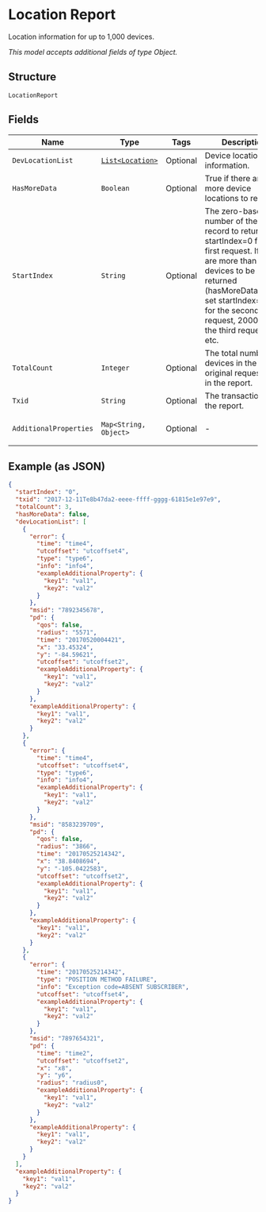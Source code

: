 
# Location Report

Location information for up to 1,000 devices.

*This model accepts additional fields of type Object.*

## Structure

`LocationReport`

## Fields

| Name | Type | Tags | Description | Getter | Setter |
|  --- | --- | --- | --- | --- | --- |
| `DevLocationList` | [`List<Location>`](../../doc/models/location.md) | Optional | Device location information. | List<Location> getDevLocationList() | setDevLocationList(List<Location> devLocationList) |
| `HasMoreData` | `Boolean` | Optional | True if there are more device locations to retrieve. | Boolean getHasMoreData() | setHasMoreData(Boolean hasMoreData) |
| `StartIndex` | `String` | Optional | The zero-based number of the first record to return. Set startIndex=0 for the first request. If there are more than 1,000 devices to be returned (hasMoreData=true), set startIndex=1000 for the second request, 2000 for the third request, etc. | String getStartIndex() | setStartIndex(String startIndex) |
| `TotalCount` | `Integer` | Optional | The total number of devices in the original request and in the report. | Integer getTotalCount() | setTotalCount(Integer totalCount) |
| `Txid` | `String` | Optional | The transaction ID of the report. | String getTxid() | setTxid(String txid) |
| `AdditionalProperties` | `Map<String, Object>` | Optional | - | Object getAdditionalProperty(String key) | additionalProperty(String key, Object value) |

## Example (as JSON)

```json
{
  "startIndex": "0",
  "txid": "2017-12-11Te8b47da2-eeee-ffff-gggg-61815e1e97e9",
  "totalCount": 3,
  "hasMoreData": false,
  "devLocationList": [
    {
      "error": {
        "time": "time4",
        "utcoffset": "utcoffset4",
        "type": "type6",
        "info": "info4",
        "exampleAdditionalProperty": {
          "key1": "val1",
          "key2": "val2"
        }
      },
      "msid": "7892345678",
      "pd": {
        "qos": false,
        "radius": "5571",
        "time": "20170520004421",
        "x": "33.45324",
        "y": "-84.59621",
        "utcoffset": "utcoffset2",
        "exampleAdditionalProperty": {
          "key1": "val1",
          "key2": "val2"
        }
      },
      "exampleAdditionalProperty": {
        "key1": "val1",
        "key2": "val2"
      }
    },
    {
      "error": {
        "time": "time4",
        "utcoffset": "utcoffset4",
        "type": "type6",
        "info": "info4",
        "exampleAdditionalProperty": {
          "key1": "val1",
          "key2": "val2"
        }
      },
      "msid": "8583239709",
      "pd": {
        "qos": false,
        "radius": "3866",
        "time": "20170525214342",
        "x": "38.8408694",
        "y": "-105.0422583",
        "utcoffset": "utcoffset2",
        "exampleAdditionalProperty": {
          "key1": "val1",
          "key2": "val2"
        }
      },
      "exampleAdditionalProperty": {
        "key1": "val1",
        "key2": "val2"
      }
    },
    {
      "error": {
        "time": "20170525214342",
        "type": "POSITION METHOD FAILURE",
        "info": "Exception code=ABSENT SUBSCRIBER",
        "utcoffset": "utcoffset4",
        "exampleAdditionalProperty": {
          "key1": "val1",
          "key2": "val2"
        }
      },
      "msid": "7897654321",
      "pd": {
        "time": "time2",
        "utcoffset": "utcoffset2",
        "x": "x8",
        "y": "y6",
        "radius": "radius0",
        "exampleAdditionalProperty": {
          "key1": "val1",
          "key2": "val2"
        }
      },
      "exampleAdditionalProperty": {
        "key1": "val1",
        "key2": "val2"
      }
    }
  ],
  "exampleAdditionalProperty": {
    "key1": "val1",
    "key2": "val2"
  }
}
```

